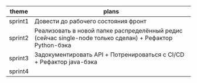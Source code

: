 
| theme   | plans                                                                                                    |
| ------- | -------------------------------------------------------------------------------------------------------- |
| sprint1 | Довести до рабочего состояния фронт                                                                      |
| sprint2 | Реализовать в новой папке распределённый редис (сейчас single-node только сделан) + Рефактор Python-бэка |
| sprint3 | Задокументировать API + Потренироваться с CI/CD + Рефактор java-бэка                                     |
| sprint4 |                                                                                                          |
